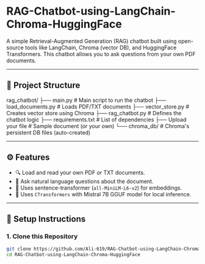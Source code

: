 # RAG-Chatbot-using-LangChain-Chroma-HuggingFace

A simple Retrieval-Augmented Generation (RAG) chatbot built using open-source tools like LangChain, Chroma (vector DB), and HuggingFace Transformers. This chatbot allows you to ask questions from your own PDF documents.

---

## 📁 Project Structure

rag_chatbot/
├── main.py # Main script to run the chatbot
├── load_documents.py # Loads PDF/TXT documents
├── vector_store.py # Creates vector store using Chroma
├── rag_chatbot.py # Defines the chatbot logic
├── requirements.txt # List of dependencies
├── Upload your file # Sample document (or your own)
└── chroma_db/ # Chroma's persistent DB files (auto-created)



---

## ⚙️ Features

- 🔍 Load and read your own PDF or TXT documents.
- 🤖 Ask natural language questions about the document.
- 🧠 Uses sentence-transformer (`all-MiniLM-L6-v2`) for embeddings.
- 🧾 Uses `CTransformers` with Mistral 7B GGUF model for local inference.

---

## 🚀 Setup Instructions

### 1. Clone this Repository

```bash
git clone https://github.com/Ali-619/RAG-Chatbot-using-LangChain-Chroma-HuggingFace.git
cd RAG-Chatbot-using-LangChain-Chroma-HuggingFace
